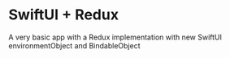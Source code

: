 # SwiftUI + Redux

A very basic app with a Redux implementation with new SwiftUI environmentObject and BindableObject

